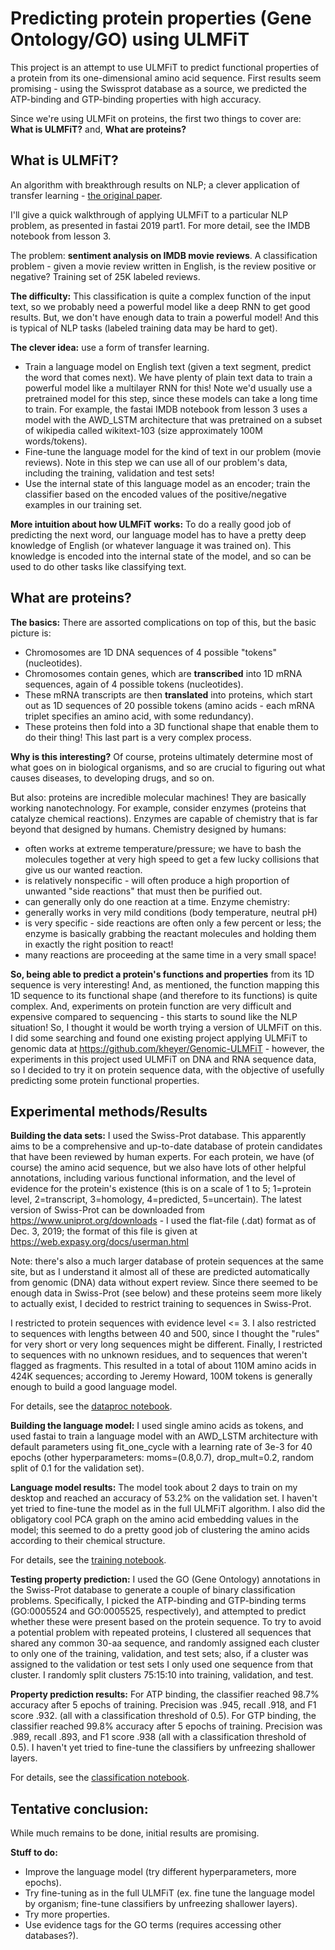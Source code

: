# Predicting protein properties (Gene Ontology/GO) using ULMFiT

This project is an attempt to use ULMFiT to predict functional properties of a protein from its one-dimensional amino acid sequence. First results seem promising - using the Swissprot database as a source, we predicted the ATP-binding and GTP-binding properties with high accuracy.

Since we're using ULMFit on proteins, the first two things to cover are:
**What is ULMFiT?** and, **What are proteins?**

## What is ULMFiT?
An algorithm with breakthrough results on NLP; a clever application of transfer learning - [the original paper](https://arxiv.org/abs/1801.06146).

I'll give a quick walkthrough of applying ULMFiT to a particular NLP problem, as presented in fastai 2019 part1. For more detail, see the IMDB notebook from lesson 3.

The problem: **sentiment analysis on IMDB movie reviews**. A classification problem - given a movie review written in English, is the review positive or negative? Training set of 25K labeled reviews.

**The difficulty:** This classification is quite a complex function of the input text, so we probably need a powerful model like a deep RNN to get good results. But, we don't have enough data to train a powerful model! And this is typical of NLP tasks (labeled training data may be hard to get).

**The clever idea:** use a form of transfer learning.
- Train a language model on English text (given a text segment, predict the word that comes next). We have plenty of plain text data to train a powerful model like a multilayer RNN for this! Note we'd usually use a pretrained model for this step, since these models can take a long time to train. For example, the fastai IMDB notebook from lesson 3 uses a model with the AWD_LSTM architecture that was pretrained on a subset of wikipedia called wikitext-103 (size approximately 100M words/tokens).
- Fine-tune the language model for the kind of text in our problem (movie reviews). Note in this step we can use all of our problem's data, including the training, validation and test sets!	
- Use the internal state of this language model as an encoder; train the classifier based on the encoded values of the positive/negative examples in our training set.

**More intuition about how ULMFiT works:** To do a really good job of predicting the next word, our language model has to have a pretty deep knowledge of English (or whatever language it was trained on). This knowledge is encoded into the internal state of the model, and so can be used to do other tasks like classifying text.

## What are proteins?

**The basics:** There are assorted complications on top of this, but the basic picture is:
- Chromosomes are 1D DNA sequences of 4 possible "tokens" (nucleotides).
- Chromosomes contain genes, which are **transcribed** into 1D mRNA sequences, again of 4 possible tokens (nucleotides).
- These mRNA transcripts are then **translated** into proteins, which start out as 1D sequences of 20 possible tokens (amino acids - each mRNA triplet specifies an amino acid, with some redundancy).
- These proteins then fold into a 3D functional shape that enable them to do their thing! This last part is a very complex process.

**Why is this interesting?** Of course, proteins ultimately determine most of what goes on in biological organisms, and so are crucial to figuring out what causes diseases, to developing drugs, and so on.

But also: proteins are incredible molecular machines! They are basically working nanotechnology. For example, consider enzymes (proteins that catalyze chemical reactions). Enzymes are capable of chemistry that is far beyond that designed by humans.
Chemistry designed by humans:
- often works at extreme temperature/pressure; we have to bash the molecules together at very high speed to get a few lucky collisions that give us our wanted reaction.
- is relatively nonspecific - will often produce a high proportion of unwanted "side reactions" that must then be purified out.
- can generally only do one reaction at a time.
Enzyme chemistry:
- generally works in very mild conditions (body temperature, neutral pH)
- is very specific - side reactions are often only a few percent or less; the enzyme is basically grabbing the reactant molecules and holding them in exactly the right position to react!
- many reactions are proceeding at the same time in a very small space!

**So, being able to predict a protein's functions and properties** from its 1D sequence is very interesting! And, as mentioned, the function mapping this 1D sequence to its functional shape (and therefore to its functions) is quite complex. And, experiments on protein function are very difficult and expensive compared to sequencing - this starts to sound like the NLP situation! So, I thought it would be worth trying a version of ULMFiT on this. I did some searching and found one existing project applying ULMFiT to genomic data at https://github.com/kheyer/Genomic-ULMFiT - however, the experiments in this project used ULMFiT on DNA and RNA sequence data, so I decided to try it on protein sequence data, with the objective of usefully predicting some protein functional properties.

## Experimental methods/Results

**Building the data sets:** I used the Swiss-Prot database. This apparently aims to be a comprehensive and up-to-date database of protein candidates that have been reviewed by human experts. For each protein, we have (of course) the amino acid sequence, but we also have lots of other helpful annotations, including various functional information, and the level of evidence for the protein's existence (this is on a scale of 1 to 5; 1=protein level, 2=transcript, 3=homology, 4=predicted, 5=uncertain). The latest version of Swiss-Prot can be downloaded from https://www.uniprot.org/downloads - I used the flat-file (.dat) format as of Dec. 3, 2019; the format of this file is given at https://web.expasy.org/docs/userman.html 

Note: there's also a much larger database of protein sequences at the same site, but as I understand it almost all of these are predicted automatically from genomic (DNA) data without expert review. Since there seemed to be enough data in Swiss-Prot (see below) and these proteins seem more likely to actually exist, I decided to restrict training to sequences in Swiss-Prot.

I restricted to protein sequences with evidence level <= 3. I also restricted to sequences with lengths between 40 and 500, since I thought the "rules" for very short or very long sequences might be different. Finally, I restricted to sequences with no unknown residues, and to sequences that weren't flagged as fragments. This resulted in a total of about 110M amino acids in 424K sequences; according to Jeremy Howard, 100M tokens is generally enough to build a good language model.

For details, see the [dataproc notebook](nb/dataproc.ipynb).

**Building the language model:** I used single amino acids as tokens, and used fastai to train a language model with an AWD_LSTM architecture with default parameters using fit_one_cycle with a learning rate of 3e-3 for 40 epochs (other hyperparameters: moms=(0.8,0.7), drop_mult=0.2, random split of 0.1 for the validation set).

**Language model results:** The model took about 2 days to train on my desktop and reached an accuracy of 53.2% on the validation set. I haven't yet tried to fine-tune the model as in the full ULMFiT algorithm. I also did the obligatory cool PCA graph on the amino acid embedding values in the model; this seemed to do a pretty good job of clustering the amino acids according to their chemical structure.

For details, see the [training notebook](nb/ulmptrain.ipynb).

**Testing property prediction:** I used the GO (Gene Ontology) annotations in the Swiss-Prot database to generate a couple of binary classification problems. Specifically, I picked the ATP-binding and GTP-binding terms (GO:0005524 and GO:0005525, respectively), and attempted to predict whether these were present based on the protein sequence. To try to avoid a potential problem with repeated proteins, I clustered all sequences that shared any common 30-aa sequence, and randomly assigned each cluster to only one of the training, validation, and test sets; also, if a cluster was assigned to the validation or test sets I only used one sequence from that cluster. I randomly split clusters 75:15:10 into training, validation, and test.

**Property prediction results:**
For ATP binding, the classifier reached 98.7% accuracy after 5 epochs of training. Precision was .945, recall .918, and F1 score .932. (all with a classification threshold of 0.5).
For GTP binding,  the classifier reached 99.8% accuracy after 5 epochs of training. Precision was .989, recall .893, and F1 score .938 (all with a classification threshold of 0.5).
I haven't yet tried to fine-tune the classifiers by unfreezing shallower layers.

For details, see the [classification notebook](nb/ulmpclas.ipynb).

## Tentative conclusion:

While much remains to be done, initial results are promising.

**Stuff to do:**
- Improve the language model (try different hyperparameters, more epochs).
- Try fine-tuning as in the full ULMFiT (ex. fine tune the language model by organism; fine-tune classifiers by unfreezing shallower layers).
- Try more properties.
- Use evidence tags for the GO terms (requires accessing other databases?).
